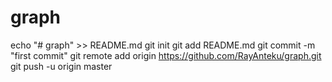 # graph
echo "# graph" >> README.md
git init
git add README.md
git commit -m "first commit"
git remote add origin https://github.com/RayAnteku/graph.git
git push -u origin master
